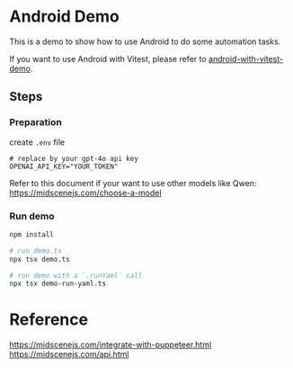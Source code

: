 # Android Demo

This is a demo to show how to use Android to do some automation tasks.

If you want to use Android with Vitest, please refer to [android-with-vitest-demo](../android-with-vitest-demo).

## Steps

### Preparation

create `.env` file

```shell
# replace by your gpt-4o api key
OPENAI_API_KEY="YOUR_TOKEN"
```

Refer to this document if your want to use other models like Qwen: https://midscenejs.com/choose-a-model

### Run demo

```bash
npm install 

# run demo.ts
npx tsx demo.ts

# run demo with a `.runYaml` call
npx tsx demo-run-yaml.ts
```

# Reference 

https://midscenejs.com/integrate-with-puppeteer.html
https://midscenejs.com/api.html
